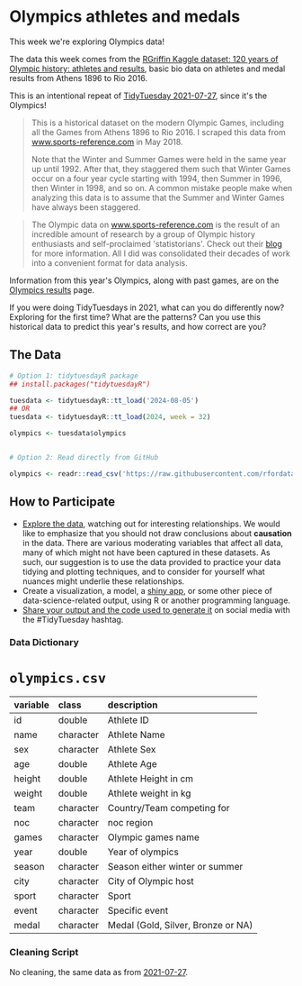 # Olympics athletes and medals

This week we're exploring Olympics data! 

The data this week comes from the [RGriffin Kaggle dataset: 120 years of Olympic history: athletes and results](https://www.kaggle.com/datasets/heesoo37/120-years-of-olympic-history-athletes-and-results/), basic bio data on athletes and medal results from Athens 1896 to Rio 2016. 

This is an intentional repeat of [TidyTuesday 2021-07-27](https://tidytues.day/2021/2021-07-27), since it's the Olympics!

> This is a historical dataset on the modern Olympic Games, including all the Games from Athens 1896 to Rio 2016. I scraped this data from www.sports-reference.com in May 2018. 
> 
> Note that the Winter and Summer Games were held in the same year up until 1992. After that, they staggered them such that Winter Games occur on a four year cycle starting with 1994, then Summer in 1996, then Winter in 1998, and so on. A common mistake people make when analyzing this data is to assume that the Summer and Winter Games have always been staggered.

> The Olympic data on www.sports-reference.com is the result of an incredible amount of research by a group of Olympic history enthusiasts and self-proclaimed 'statistorians'. Check out their [blog](http://olympstats.com/) for more information. All I did was consolidated their decades of work into a convenient format for data analysis.

Information from this year's Olympics, along with past games, are on the [Olympics results](https://olympics.com/en/olympic-games/olympic-results) page. 

If you were doing TidyTuesdays in 2021, what can you do differently now? Exploring for the first time? What are the patterns? Can you use this historical data to predict this year's results, and how correct are you? 



## The Data

```r
# Option 1: tidytuesdayR package 
## install.packages("tidytuesdayR")

tuesdata <- tidytuesdayR::tt_load('2024-08-05')
## OR
tuesdata <- tidytuesdayR::tt_load(2024, week = 32)

olympics <- tuesdata$olympics


# Option 2: Read directly from GitHub

olympics <- readr::read_csv('https://raw.githubusercontent.com/rfordatascience/tidytuesday/master/data/2024/2024-08-06/olympics.csv')

```

## How to Participate

- [Explore the data](https://r4ds.hadley.nz/), watching out for interesting relationships. We would like to emphasize that you should not draw conclusions about **causation** in the data. There are various moderating variables that affect all data, many of which might not have been captured in these datasets. As such, our suggestion is to use the data provided to practice your data tidying and plotting techniques, and to consider for yourself what nuances might underlie these relationships.
- Create a visualization, a model, a [shiny app](https://shiny.posit.co/), or some other piece of data-science-related output, using R or another programming language.
- [Share your output and the code used to generate it](../../../sharing.md) on social media with the #TidyTuesday hashtag.

### Data Dictionary

# `olympics.csv`

|variable |class     |description |
|:--------|:---------|:-----------|
|id       |double    | Athlete ID |
|name     |character | Athlete Name |
|sex      |character | Athlete Sex |
|age      |double    | Athlete Age |
|height   |double    | Athlete Height in cm|
|weight   |double    | Athlete weight in kg |
|team     |character | Country/Team competing for|
|noc      |character | noc region |
|games    |character | Olympic games name |
|year     |double    | Year of olympics |
|season   |character | Season either winter or summer |
|city     |character | City of Olympic host |
|sport    |character | Sport |
|event    |character | Specific event |
|medal    |character | Medal (Gold, Silver, Bronze or NA) |


### Cleaning Script

No cleaning, the same data as from [2021-07-27](https://github.com/rfordatascience/tidytuesday/tree/master/data/2021/2021-07-27).